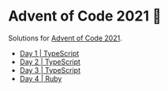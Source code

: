 # Advent of Code 2021 🌲

Solutions for [Advent of Code 2021](https://adventofcode.com/2021).

- [Day 1 | TypeScript](./day_1)
- [Day 2 | TypeScript](./day_2)
- [Day 3 | TypeScript](./day_3)
- [Day 4 | Ruby](./day_4)
